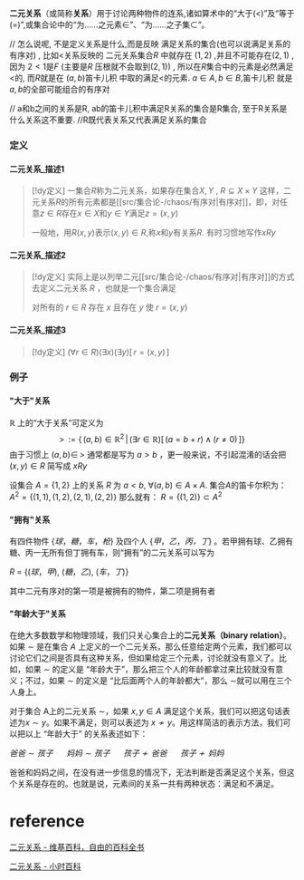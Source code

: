 **二元关系**（或简称**关系**）用于讨论两种物件的连系,诸如算术中的“大于(<)”及“等于(=)”,或集合论中的“为……之元素$\in$”、“为……之子集$\subset$”。

//  怎么说呢, 不是定义关系是什么,而是反映 满足关系的集合(也可以说满足关系的有序对) , 比如$<$关系反映的 二元关系集合$R$ 中就存在 $(1,2)$ ,并且不可能存在$(2,1)$ ,因为 $2<1$是$F$ (主要是$R$ 压根就不会取到$(2,1)$) , 所以在$R$集合中的元素是必然满足$<$的, 而$R$就是在 $(a,b)$笛卡儿积 中取的满足$<$的元素. $a\in A,b\in B$,笛卡儿积 就是$a,b$的全部可能组合的有序对

// a和b之间的关系是R, ab的笛卡儿积中满足R关系的集合是R集合, 至于R关系是什么关系这不重要. //R既代表关系又代表满足关系的集合


### 定义
#### 二元关系_描述1
> [!dy定义]
> 一集合$R$称为二元关系，如果存在集合$X,Y$ , $R\subseteq X×Y$
> 这样，二元关系$R$的所有元素都是[[src/集合论-/chaos/有序对|有序对]]，即，对任意$z∈R$存在$x∈X$和$y∈Y$满足$z=(x,y)$
> 
> 一般地，用$R(x,y)$表示$(x,y)∈R$,称$x$和$y$有关系$R$. 有时习惯地写作$xRy$
#### 二元关系_描述2
> [!dy定义] 
> 实际上是以列举二元[[src/集合论-/chaos/有序对|有序对]]的方式去定义二元关系  $R$ ，也就是一个集合满足
> 
> 对所有的 $r\in R$ 存在 $x$ 且存在 $y$ 使 ${\displaystyle r=(x,\,y)}$
#### 二元关系_描述3
> [!dy定义] 
> ${\displaystyle (\forall r\in R)(\exists x)(\exists y)[\,r=(x,\,y)\,]}$

### 例子
#### "大于"关系
 $\mathbb {R}$ 上的“大于关系”可定义为
$${\displaystyle >\,:=\{\,(a,\,b)\in {\mathbb {R} }^{2}\,|\,(\exists r\in \mathbb {R} )[\,(a=b+r)\wedge (r\neq 0)\,]\}}$$
由于习惯上 ${\displaystyle (a,\,b)\in \,>}$ 通常都是写为 $a > b$ ，更一般来说，不引起混淆的话会把 ${\displaystyle (x,\,y)\in R}$ 简写成 $xRy$

设集合 $A=\{1,2\}$ 上的关系 $R$ 为 $a<b$, $∀(a,b)∈A\times A$.
集合$A$的笛卡尔积为：
$A^2=\{(1,1),(1,2),(2,1),(2,2)\}$
那么就有：
$R=\{(1,2)\}⊂A^2$
#### "拥有"关系
有四件物件 {_球_，_糖_，_车_，_枪_} 及四个人 {_甲_，_乙_，_丙，丁_} 。若甲拥有球、乙拥有糖、丙一无所有但丁拥有车，则“拥有”的二元关系可以写为

 $R$ = {(_球_，_甲_), (_糖_，_乙_), (_车_，_丁_)}

其中二元有序对的第一项是被拥有的物件，第二项是拥有者

#### "年龄大于"关系
在绝大多数数学和物理领域，我们只关心集合上的**二元关系（binary relation）**。如果 $∼$ 是在集合 $A$ 上定义的一个二元关系，那么任意给定两个元素，我们都可以讨论它们之间是否具有这种关系，但如果给定三个元素，讨论就没有意义了。比如，如果 $∼$ 的定义是 “年龄大于”，那么把三个人的年龄都拿过来比较就没有意义；不过，如果 $∼$ 的定义是 “比后面两个人的年龄都大”，那么 ∼就可以用在三个人身上。

对于集合 A上的二元关系 $∼$，如果 $x,y∈A$ 满足这个关系，我们可以把这句话表述为$x∼y$。如果不满足，则可以表述为 $x≁y$。用这样简洁的表示方法，我们可以把以上 “年龄大于” 的关系表述如下：

$爸爸∼孩子~~~~~~妈妈∼孩子~~~~~~孩子≁爸爸~~~~~~孩子≁妈妈$

爸爸和妈妈之间，在没有进一步信息的情况下，无法判断是否满足这个关系，但这个关系是存在的。也就是说，元素间的关系一共有两种状态：满足和不满足。

# reference
[二元关系 - 维基百科，自由的百科全书](https://zh.wikipedia.org/wiki/%E4%BA%8C%E5%85%83%E5%85%B3%E7%B3%BB)

[二元关系 - 小时百科](https://wuli.wiki/online/Relat.html)


